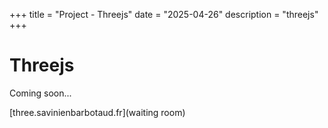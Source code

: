 +++
title = "Project - Threejs"
date = "2025-04-26"
description = "threejs"
+++

# Threejs

Coming soon...

[three.savinienbarbotaud.fr](waiting room)